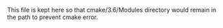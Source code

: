 This file is kept here so that cmake/3.6/Modules directory would remain in the path to prevent cmake error.
